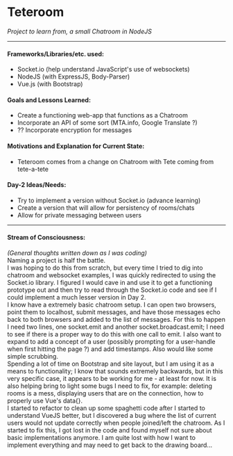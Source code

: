 # Teteroom
_Project to learn from, a small Chatroom in NodeJS_
--- --- --- --- --- --- --- --- --- --- --- ---
#### Frameworks/Libraries/etc. used:
+ Socket.io (help understand JavaScript's use of websockets)
+ NodeJS (with ExpressJS, Body-Parser)
+ Vue.js (with Bootstrap)

#### Goals and Lessons Learned:
+ Create a functioning web-app that functions as a Chatroom
+ Incorporate an API of some sort (MTA.info, Google Translate ?)
+ ?? Incorporate encryption for messages

#### Motivations and Explanation for Current State:
+ Teteroom comes from a change on Chatroom with Tete coming from tete-a-tete

#### Day-2 Ideas/Needs:
+ Try to implement a version without Socket.io (advance learning)
+ Create a version that will allow for persistency of rooms/chats
+ Allow for private messaging between users

--- --- --- --- --- --- --- --- --- --- --- ---
#### Stream of Consciousness:
_(General thoughts written down as I was coding)_  
Naming a project is half the battle.  
I was hoping to do this from scratch, but every time I tried to dig into chatroom and websocket examples, I was quickly redirected to using the Socket.io library. I figured I would cave in and use it to get a functioning prototype out and then try to read through the Socket.io code and see if I could implement a much lesser version in Day 2.  
I know have a extremely basic chatroom setup. I can open two browsers, point them to localhost, submit messages, and have those messages echo back to both browsers and added to the list of messages. For this to happen I need two lines, one socket.emit and another socket.broadcast.emit; I need to see if there is a proper way to do this with one call to emit. I also want to expand to add a concept of a user (possibly prompting for a user-handle when first hitting the page ?) and add timestamps. Also would like some simple scrubbing.  
Spending a lot of time on Bootstrap and site layout, but I am using it as a means to functionality; I know that sounds extremely backwards, but in this very specific case, it appears to be working for me - at least for now. It is also helping bring to light some bugs I need to fix, for example: deleting rooms is a mess, displaying users that are on the connection, how to properly use Vue's data{}.  
I started to refactor to clean up some spaghetti code after I started to understand VueJS better, but I discovered a bug where the list of current users would not update correctly when people joined/left the chatroom. As I started to fix this, I got lost in the code and found myself not sure about basic implementations anymore. I am quite lost with how I want to implement everything and may need to get back to the drawing board...  



